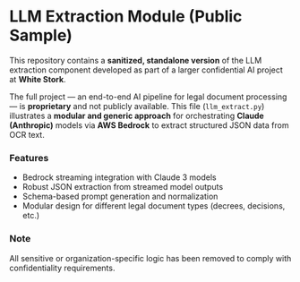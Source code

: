 # LLM Extraction Module (Public Sample)

This repository contains a **sanitized, standalone version** of the LLM extraction component
developed as part of a larger confidential AI project at **White Stork**.

The full project — an end-to-end AI pipeline for legal document processing — is **proprietary** and
not publicly available. This file (`llm_extract.py`) illustrates a **modular and generic approach**
for orchestrating **Claude (Anthropic)** models via **AWS Bedrock** to extract structured JSON
data from OCR text.

### Features
- Bedrock streaming integration with Claude 3 models  
- Robust JSON extraction from streamed model outputs  
- Schema-based prompt generation and normalization  
- Modular design for different legal document types (decrees, decisions, etc.)

### Note
All sensitive or organization-specific logic has been removed to comply with confidentiality
requirements.
